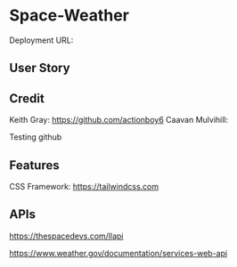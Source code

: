 # Space-Weather

Deployment URL: 

## User Story

## Credit
Keith Gray: https://github.com/actionboy6
Caavan Mulvihill: 

Testing github
## Features
CSS Framework:
https://tailwindcss.com

## APIs
https://thespacedevs.com/llapi

https://www.weather.gov/documentation/services-web-api

